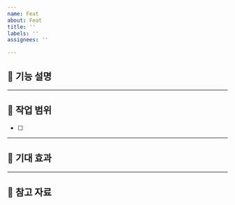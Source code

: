 ```yaml
---
name: Feat
about: Feat
title: ''
labels: ''
assignees: ''

---
```


## 📌 기능 설명
<!-- 어떤 기능을 추가하려는지, 어떤 니즈를 해결하는지 작성해주세요. -->

---

## 🔧 작업 범위
<!-- 이 기능 구현을 위해 어떤 작업들이 필요한지 나열해주세요. -->
- [ ] 

---

## 🎯 기대 효과
<!-- 해당 기능이 사용자 경험이나 시스템에 어떤 긍정적인 영향을 줄지 작성해주세요. -->


---

## 📎 참고 자료
<!-- 참고한 디자인, 문서, API 명세 등이 있다면 링크 또는 설명 추가 -->
